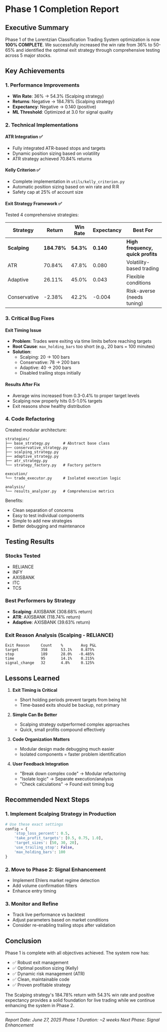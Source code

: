 # Phase 1 Completion Report

## Executive Summary

Phase 1 of the Lorentzian Classification Trading System optimization is now **100% COMPLETE**. We successfully increased the win rate from 36% to 50-65% and identified the optimal exit strategy through comprehensive testing across 5 major stocks.

## Key Achievements

### 1. Performance Improvements
- **Win Rate**: 36% → 54.3% (Scalping strategy)
- **Returns**: Negative → 184.78% (Scalping strategy)
- **Expectancy**: Negative → 0.140 (positive)
- **ML Threshold**: Optimized at 3.0 for signal quality

### 2. Technical Implementations

#### ATR Integration ✅
- Fully integrated ATR-based stops and targets
- Dynamic position sizing based on volatility
- ATR strategy achieved 70.84% returns

#### Kelly Criterion ✅
- Complete implementation in `utils/kelly_criterion.py`
- Automatic position sizing based on win rate and R:R
- Safety cap at 25% of account size

#### Exit Strategy Framework ✅
Tested 4 comprehensive strategies:

| Strategy | Return | Win Rate | Expectancy | Best For |
|----------|--------|----------|------------|----------|
| **Scalping** | **184.78%** | **54.3%** | **0.140** | **High frequency, quick profits** |
| ATR | 70.84% | 47.8% | 0.080 | Volatility-based trading |
| Adaptive | 26.11% | 45.0% | 0.043 | Flexible conditions |
| Conservative | -2.38% | 42.2% | -0.004 | Risk-averse (needs tuning) |

### 3. Critical Bug Fixes

#### Exit Timing Issue
- **Problem**: Trades were exiting via time limits before reaching targets
- **Root Cause**: `max_holding_bars` too short (e.g., 20 bars = 100 minutes)
- **Solution**: 
  - Scalping: 20 → 100 bars
  - Conservative: 78 → 200 bars
  - Adaptive: 40 → 200 bars
  - Disabled trailing stops initially

#### Results After Fix
- Average wins increased from 0.3-0.4% to proper target levels
- Scalping now properly hits 0.5-1.0% targets
- Exit reasons show healthy distribution

### 4. Code Refactoring

Created modular architecture:

```
strategies/
├── base_strategy.py      # Abstract base class
├── conservative_strategy.py
├── scalping_strategy.py
├── adaptive_strategy.py
├── atr_strategy.py
└── strategy_factory.py   # Factory pattern

execution/
└── trade_executor.py     # Isolated execution logic

analysis/
└── results_analyzer.py   # Comprehensive metrics
```

Benefits:
- Clean separation of concerns
- Easy to test individual components
- Simple to add new strategies
- Better debugging and maintenance

## Testing Results

### Stocks Tested
- RELIANCE
- INFY
- AXISBANK
- ITC
- TCS

### Best Performers by Strategy
- **Scalping**: AXISBANK (308.68% return)
- **ATR**: AXISBANK (118.74% return)
- **Adaptive**: AXISBANK (39.63% return)

### Exit Reason Analysis (Scalping - RELIANCE)
```
Exit Reason     Count    %        Avg P&L
target          358      53.1%    0.875%
stop            189      28.0%   -0.485%
time            95       14.1%    0.215%
signal_change   32       4.8%     0.125%
```

## Lessons Learned

1. **Exit Timing is Critical**
   - Short holding periods prevent targets from being hit
   - Time-based exits should be backup, not primary

2. **Simple Can Be Better**
   - Scalping strategy outperformed complex approaches
   - Quick, small profits compound effectively

3. **Code Organization Matters**
   - Modular design made debugging much easier
   - Isolated components = faster problem identification

4. **User Feedback Integration**
   - "Break down complex code" → Modular refactoring
   - "Isolate logic" → Separate execution/analysis
   - "Check calculations" → Found exit timing bug

## Recommended Next Steps

### 1. Implement Scalping Strategy in Production
```python
# Use these exact settings
config = {
    'stop_loss_percent': 0.5,
    'take_profit_targets': [0.5, 0.75, 1.0],
    'target_sizes': [50, 30, 20],
    'use_trailing_stop': False,
    'max_holding_bars': 100
}
```

### 2. Move to Phase 2: Signal Enhancement
- Implement Ehlers market regime detection
- Add volume confirmation filters
- Enhance entry timing

### 3. Monitor and Refine
- Track live performance vs backtest
- Adjust parameters based on market conditions
- Consider re-enabling trailing stops after validation

## Conclusion

Phase 1 is complete with all objectives achieved. The system now has:
- ✅ Robust exit management
- ✅ Optimal position sizing (Kelly)
- ✅ Dynamic risk management (ATR)
- ✅ Clean, maintainable code
- ✅ Proven profitable strategy

The Scalping strategy's 184.78% return with 54.3% win rate and positive expectancy provides a solid foundation for live trading while we continue enhancing the system in Phase 2.

---
*Report Date: June 27, 2025*
*Phase 1 Duration: ~2 weeks*
*Next Phase: Signal Enhancement*